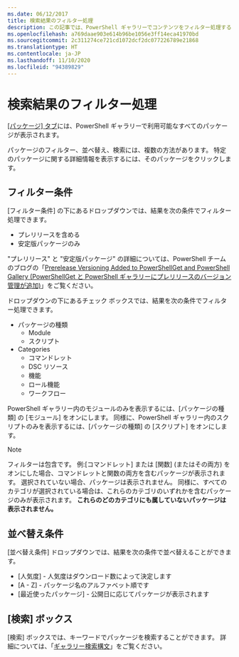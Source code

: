```yaml
---
ms.date: 06/12/2017
title: 検索結果のフィルター処理
description: この記事では、PowerShell ギャラリーでコンテンツをフィルター処理するために使用されるユーザー インターフェイスについて説明します。
ms.openlocfilehash: a769daae903e614b96be1056e3ff14eca41970bd
ms.sourcegitcommit: 2c311274ce721cd1072dcf2dc077226789e21868
ms.translationtype: HT
ms.contentlocale: ja-JP
ms.lasthandoff: 11/10/2020
ms.locfileid: "94389829"
---
```

# <a name="filtering-search-results"></a>検索結果のフィルター処理

[[パッケージ] タブ](https://www.powershellgallery.com/packages)には、PowerShell ギャラリーで利用可能なすべてのパッケージが表示されます。

パッケージのフィルター、並べ替え、検索には、複数の方法があります。 特定のパッケージに関する詳細情報を表示するには、そのパッケージをクリックします。

## <a name="filter-by"></a>フィルター条件

[フィルター条件] の下にあるドロップダウンでは、結果を次の条件でフィルター処理できます。

- プレリリースを含める
- 安定版パッケージのみ

"プレリリース" と "安定版パッケージ" の詳細については、PowerShell チームのブログの「[Prerelease Versioning Added to PowerShellGet and PowerShell Gallery (PowerShellGet と PowerShell ギャラリーにプレリリースのバージョン管理が追加)](https://devblogs.microsoft.com/powershell/prerelease-versioning-added-to-powershellget-and-powershell-gallery/)」をご覧ください。

ドロップダウンの下にあるチェック ボックスでは、結果を次の条件でフィルター処理できます。

- パッケージの種類
  - Module
  - スクリプト
- Categories
  - コマンドレット
  - DSC リソース
  - 機能
  - ロール機能
  - ワークフロー

PowerShell ギャラリー内のモジュールのみを表示するには、[パッケージの種類] の [モジュール] をオンにします。 同様に、PowerShell ギャラリー内のスクリプトのみを表示するには、[パッケージの種類] の [スクリプト] をオンにします。

> [!NOTE]
> フィルターは包含です。 例:[コマンドレット] または [関数] (またはその両方) をオンにした場合、コマンドレットと関数の両方を含むパッケージが表示されます。 選択されていない場合、パッケージは表示されません。 同様に、すべてのカテゴリが選択されている場合は、これらのカテゴリのいずれかを含むパッケージのみが表示されます。 **これらのどのカテゴリにも属していないパッケージは表示されません。**

## <a name="sort-by"></a>並べ替え条件

[並べ替え条件] ドロップダウンでは、結果を次の条件で並べ替えることができます。

- [人気度] - 人気度はダウンロード数によって決定します
- [A - Z] - パッケージ名のアルファベット順です
- [最近使ったパッケージ] - 公開日に応じてパッケージが表示されます

## <a name="search-box"></a>[検索] ボックス

[検索] ボックスでは、キーワードでパッケージを検索することができます。
詳細については、「[ギャラリー検索構文](search-syntax.md)」をご覧ください。
